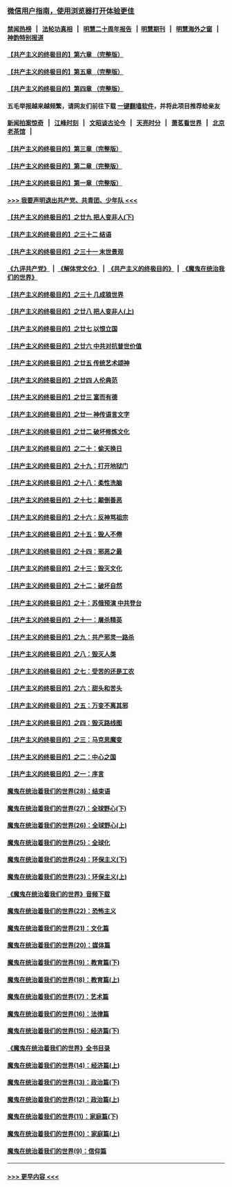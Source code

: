 ### [微信用户指南，使用浏览器打开体验更佳](https://github.com/gfw-breaker/banned-news1/blob/master/indexes/wechat-guide.md?t=0)
#### [禁闻热榜](热点新闻.md?t=0)  &nbsp;&nbsp;|&nbsp;&nbsp; [法轮功真相](https://github.com/gfw-breaker/truth/blob/master/README.md?t=0) &nbsp;&nbsp;|&nbsp;&nbsp; [明慧二十周年报告](https://github.com/gfw-breaker/mh-reports/blob/master/README.md?t=0) &nbsp;&nbsp;|&nbsp;&nbsp;[明慧期刊](https://github.com/gfw-breaker/mh-qikan) &nbsp;&nbsp;|&nbsp;&nbsp; [明慧海外之窗](https://github.com/gfw-breaker/mh-news/blob/master/README.md?t=0) &nbsp;&nbsp;|&nbsp;&nbsp; [神韵特别报道](https://github.com/gfw-breaker/mh-news/blob/master/shenyun.md?t=0)
#### [【共产主义的终极目的】第六章 （完整版）](../pages/nsc422/n11428913.md?t=02121022) 
#### [【共产主义的终极目的】第五章 （完整版）](../pages/nsc422/n11428912.md?t=02121022) 
#### [【共产主义的终极目的】第四章 （完整版）](../pages/nsc422/n11428907.md?t=02121022) 
#### 五毛举报越来越频繁，请网友们前往下载 [一键翻墙软件](https://github.com/gfw-breaker/ssr-accounts)，并将此项目推荐给亲友
#### [新闻拍案惊奇](https://github.com/gfw-breaker/banned-news1/blob/master/pages/link4.md) &nbsp;&nbsp;|&nbsp;&nbsp; [江峰时刻](https://github.com/gfw-breaker/banned-news1/blob/master/pages/link4.md) &nbsp;&nbsp;|&nbsp;&nbsp; [文昭谈古论今](https://github.com/gfw-breaker/banned-news1/blob/master/pages/link4.md) &nbsp;&nbsp;|&nbsp;&nbsp; [天亮时分](https://github.com/gfw-breaker/banned-news1/blob/master/pages/link4.md) &nbsp;&nbsp;|&nbsp;&nbsp; [萧茗看世界](https://github.com/gfw-breaker/banned-news1/blob/master/pages/link4.md) &nbsp;&nbsp;|&nbsp;&nbsp; [北京老茶馆](https://github.com/gfw-breaker/banned-news1/blob/master/pages/link4.md) &nbsp;&nbsp;|&nbsp;&nbsp; 
#### [【共产主义的终极目的】第三章（完整版）](../pages/nsc422/n11428848.md?t=02121022) 
#### [【共产主义的终极目的】第二章（完整版）](../pages/nsc422/n11428831.md?t=02121022) 
#### [【共产主义的终极目的】第一章（完整版）](../pages/nsc422/n11417651.md?t=02121022) 
#### [>>> 我要声明退出共产党、共青团、少年队 <<<](https://github.com/begood0513/goodnews/blob/master/quit/letter.md) 
#### [【共产主义的终极目的】之廿九 把人变非人(下)](../pages/nsc422/n11344140.md?t=02121022) 
#### [【共产主义的终极目的】之三十二 结语](../pages/nsc422/n11360535.md?t=02121022) 
#### [【共产主义的终极目的】之三十一 末世景观](../pages/nsc422/n11351129.md?t=02121022) 
#### [《九评共产党》](https://github.com/begood0513/9ping.md/blob/master/README.md) &nbsp;|&nbsp; [《解体党文化》](../../../../jtdwh.md/blob/master/README.md)  &nbsp;|&nbsp; [《共产主义的终极目的》](../../../../gczydzjmd.md/blob/master/README.md) &nbsp;|&nbsp; [《魔鬼在统治我们的世界》](../../../../mgztzwmdsj.md/blob/master/README.md) 
#### [【共产主义的终极目的】之三十 几成狼世界](../pages/nsc422/n11348280.md?t=02121022) 
#### [【共产主义的终极目的】之廿八 把人变非人(上)](../pages/nsc422/n11340492.md?t=02121022) 
#### [【共产主义的终极目的】之廿七 以恨立国](../pages/nsc422/n11336944.md?t=02121022) 
#### [【共产主义的终极目的】之廿六 中共对抗普世价值](../pages/nsc422/n11324785.md?t=02121022) 
#### [【共产主义的终极目的】之廿五 传统艺术颂神](../pages/nsc422/n11296396.md?t=02121022) 
#### [【共产主义的终极目的】之廿四 人伦典范](../pages/nsc422/n11296397.md?t=02121022) 
#### [【共产主义的终极目的】之廿三 富而有德](../pages/nsc422/n11283598.md?t=02121022) 
#### [【共产主义的终极目的】之廿一 神传语言文字](../pages/nsc422/n11263265.md?t=02121022) 
#### [【共产主义的终极目的】之廿二 破坏修炼文化](../pages/nsc422/n11245728.md?t=02121022) 
#### [【共产主义的终极目的】之二十：偷天换日](../pages/nsc422/n11238846.md?t=02121022) 
#### [【共产主义的终极目的】之十九：打开地狱门](../pages/nsc422/n11206376.md?t=02121022) 
#### [【共产主义的终极目的】之十八：柔性洗脑](../pages/nsc422/n11199994.md?t=02121022) 
#### [【共产主义的终极目的】之十七：颠倒善恶](../pages/nsc422/n11179782.md?t=02121022) 
#### [【共产主义的终极目的】之十六：反神骂祖宗](../pages/nsc422/n11166798.md?t=02121022) 
#### [【共产主义的终极目的】之十五：毁人不倦](../pages/nsc422/n11166792.md?t=02121022) 
#### [【共产主义的终极目的】之十四：邪恶之最](../pages/nsc422/n11150249.md?t=02121022) 
#### [【共产主义的终极目的】之十三：毁灭文化](../pages/nsc422/n11135227.md?t=02121022) 
#### [【共产主义的终极目的】之十二：破坏自然](../pages/nsc422/n11135214.md?t=02121022) 
#### [【共产主义的终极目的】之十：苏俄预演 中共登台](../pages/nsc422/n11118424.md?t=02121022) 
#### [【共产主义的终极目的】之十一：屠杀精英](../pages/nsc422/n11118442.md?t=02121022) 
#### [【共产主义的终极目的】之九：共产邪灵一路杀](../pages/nsc422/n11114139.md?t=02121022) 
#### [【共产主义的终极目的】之八：毁灭人类](../pages/nsc422/n11108503.md?t=02121022) 
#### [【共产主义的终极目的】之七：受苦的还是工农](../pages/nsc422/n11101809.md?t=02121022) 
#### [【共产主义的终极目的】之六：甜头和苦头](../pages/nsc422/n11096971.md?t=02121022) 
#### [【共产主义的终极目的】之五：万变不离其邪](../pages/nsc422/n11091285.md?t=02121022) 
#### [【共产主义的终极目的】之四：毁灭路线图](../pages/nsc422/n11086284.md?t=02121022) 
#### [【共产主义的终极目的】之三：马克思魔变](../pages/nsc422/n11061941.md?t=02121022) 
#### [【共产主义的终极目的】之二：中心之国](../pages/nsc422/n11047728.md?t=02121022) 
#### [【共产主义的终极目的】之一：序言](../pages/nsc422/n11086077.md?t=02121022) 
#### [魔鬼在统治着我们的世界(28)：结束语](../pages/nsc422/n10936246.md?t=02121022) 
#### [魔鬼在统治着我们的世界(27)：全球野心(下)](../pages/nsc422/n10928319.md?t=02121022) 
#### [魔鬼在统治着我们的世界(26)：全球野心(上)](../pages/nsc422/n10900318.md?t=02121022) 
#### [魔鬼在统治着我们的世界(25)：全球化](../pages/nsc422/n10788205.md?t=02121022) 
#### [魔鬼在统治着我们的世界(24)：环保主义(下)](../pages/nsc422/n10695307.md?t=02121022) 
#### [魔鬼在统治着我们的世界(23)：环保主义(上)](../pages/nsc422/n10688613.md?t=02121022) 
#### [《魔鬼在统治着我们的世界》音频下载](../pages/nsc422/n10635553.md?t=02121022) 
#### [魔鬼在统治着我们的世界(22)：恐怖主义](../pages/nsc422/n10614727.md?t=02121022) 
#### [魔鬼在统治着我们的世界(21)：文化篇](../pages/nsc422/n10597706.md?t=02121022) 
#### [魔鬼在统治着我们的世界(20)：媒体篇](../pages/nsc422/n10586579.md?t=02121022) 
#### [魔鬼在统治着我们的世界(19)：教育篇(下)](../pages/nsc422/n10564808.md?t=02121022) 
#### [魔鬼在统治着我们的世界(18)：教育篇(上)](../pages/nsc422/n10526970.md?t=02121022) 
#### [魔鬼在统治着我们的世界(17)：艺术篇](../pages/nsc422/n10499093.md?t=02121022) 
#### [魔鬼在统治着我们的世界(16)：法律篇](../pages/nsc422/n10485969.md?t=02121022) 
#### [魔鬼在统治着我们的世界(15)：经济篇(下)](../pages/nsc422/n10469975.md?t=02121022) 
#### [《魔鬼在统治着我们的世界》全书目录](../pages/nsc422/n10464261.md?t=02121022) 
#### [魔鬼在统治着我们的世界(14)：经济篇(上)](../pages/nsc422/n10457370.md?t=02121022) 
#### [魔鬼在统治着我们的世界(13)：政治篇(下)](../pages/nsc422/n10448270.md?t=02121022) 
#### [魔鬼在统治着我们的世界(12)：政治篇(上)](../pages/nsc422/n10444576.md?t=02121022) 
#### [魔鬼在统治着我们的世界(11)：家庭篇(下)](../pages/nsc422/n10440961.md?t=02121022) 
#### [魔鬼在统治着我们的世界(10)：家庭篇(上)](../pages/nsc422/n10435448.md?t=02121022) 
#### [魔鬼在统治着我们的世界(9)：信仰篇](../pages/nsc422/n10432159.md?t=02121022) 

----
#### [ >>> 更早内容 <<< ](../indexes/nsc422-earlier.md)
